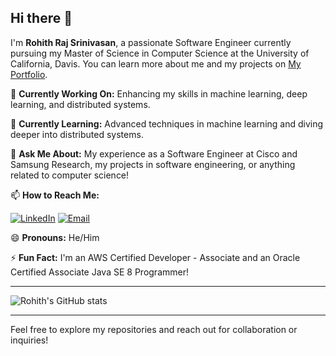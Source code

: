 ## Hi there 👋

I'm **Rohith Raj Srinivasan**, a passionate Software Engineer currently pursuing my Master of Science in Computer Science at the University of California, Davis. You can learn more about me and my projects on [My Portfolio](https://rohis06.github.io/rohith_raj_srinivasan/).

🔭 **Currently Working On:** Enhancing my skills in machine learning, deep learning, and distributed systems.

🌱 **Currently Learning:** Advanced techniques in machine learning and diving deeper into distributed systems.

💬 **Ask Me About:** My experience as a Software Engineer at Cisco and Samsung Research, my projects in software engineering, or anything related to computer science!

<!--📫 **How to Reach Me:** Feel free to reach out to me via email at [rrsri@ucdavis.edu](mailto:rrsri@ucdavis.edu) or connect with me on [LinkedIn](https://www.linkedin.com/in/rohith-raj-s/).-->
📫 **How to Reach Me:**

<a href="https://www.linkedin.com/in/rohith-raj-s/" target="_blank"><img alt="LinkedIn" src="https://img.shields.io/badge/linkedin-%230077B5.svg?&style=for-the-badge&logo=linkedin&logoColor=white" /></a>
<a href="mailto:rrsri@ucdavis.edu" target="_blank"><img alt="Email" src="https://img.shields.io/badge/gmail-%2312100E.svg?&style=for-the-badge&logo=gmail&logoColor=red" /></a>

😄 **Pronouns:** He/Him

⚡ **Fun Fact:** I'm an AWS Certified Developer - Associate and an Oracle Certified Associate Java SE 8 Programmer!

---

<!--![Rohith's GitHub stats](https://github-readme-stats.vercel.app/api?username=rohis06&show_icons=true&&count_private=true&&include_all_commits=true)-->

![Rohith's GitHub stats](https://github-readme-stats.vercel.app/api?username=rohis06\&rank_icon=github\&count_private=true\&include_all_commits=true\&bg_color=42b6f5,0e338a,050238\&title_color=fff\&text_color=fff)

<!--🚀 **Top Languages:** [![Top Langs](https://github-readme-stats.vercel.app/api/top-langs/?username=rohis06&hide_progress=true)](https://github.com/rohis06/github-readme-stats)-->

---

Feel free to explore my repositories and reach out for collaboration or inquiries!

